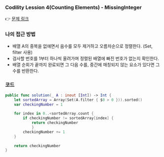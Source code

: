 ### Codility Lession 4(Counting Elements) - MissingInteger
👉 [문제 링크](https://app.codility.com/programmers/lessons/4-counting_elements/missing_integer/)

### 나의 접근 방법
- 배열 A의 중복을 없애면서 음수를 모두 제거하고 오름차순으로 정렬한다. (Set, filter 사용)
- 검사할 번호를 1부터 하나씩 올려가며 정렬된 배열에 빠진 번호가 없는지 확인한다.
- 배열 순회가 끝까지 완료되면 그 다음 수를, 중간에 매칭되지 않는 요소가 있다면 그 수를 반환한다.

### 코드
```swift
public func solution(_ A : inout [Int]) -> Int {
    let sortedArray = Array(Set(A.filter { $0 > 0 })).sorted()
    var checkingNumber = 1
        
    for index in 0..<sortedArray.count {
        if checkingNumber != sortedArray[index] {
            return checkingNumber
            }
        checkingNumber += 1
    }
        
    return checkingNumber
}
```
